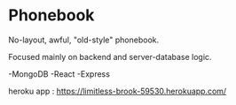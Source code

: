 # Phonebook

No-layout, awful, "old-style" phonebook.

Focused mainly on backend and server-database logic.

-MongoDB
-React
-Express

heroku app : https://limitless-brook-59530.herokuapp.com/
